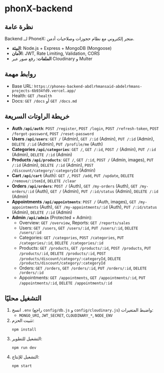 # phonX-backend

## نظرة عامة

Backend لــ PhoneX: متجر إلكتروني مع نظام حجوزات وصلاحيات أدمن.

- **البيئة**: Node.js + Express + MongoDB (Mongoose)
- **الأمان**: JWT, Rate Limiting, Validation, CORS
- **الملفات**: رفع صور عبر Cloudinary و Multer

## روابط مهمة

- Base URL: `https://phonex-backend-abdlrhmansaid-abdelrhmans-projects-6b934fd9.vercel.app/`
- Health: `GET /health`
- Docs: `GET /docs` أو `GET /docs.md`

## خريطة الراوتات السريعة

- **Auth `/api/auth`**: `POST /register`, `POST /login`, `POST /refresh-token`, `POST /forgot-password`, `POST /reset-password`
- **Users `/api/users`**: `GET /` (Admin), `GET /:id` (Admin), `PUT /:id` (Admin), `DELETE /:id` (Admin), `PUT /profile/me` (Auth)
- **Categories `/api/categories`**: `GET /`, `GET /:id`, `POST /` (Admin), `PUT /:id` (Admin), `DELETE /:id` (Admin)
- **Products `/api/products`**: `GET /`, `GET /:id`, `POST /` (Admin, images), `PUT /:id` (Admin), `DELETE /:id` (Admin), `POST /discount/category/:categoryId` (Admin)
- **Cart `/api/cart`** (Auth): `GET /`, `POST /add`, `PUT /update`, `DELETE /remove/:itemId`, `DELETE /clear`
- **Orders `/api/orders`**: `POST /` (Auth), `GET /my-orders` (Auth), `GET /my-orders/:id` (Auth), `GET /` (Admin), `PUT /:id/status` (Admin), `DELETE /:id` (Admin)
- **Appointments `/api/appointments`**: `POST /` (Auth, images), `GET /my-appointments` (Auth), `GET /my-appointments/:id` (Auth), `PUT /:id/status` (Admin), `DELETE /:id` (Admin)
- **Admin `/api/admin`** (Protected + Admin):
  - Overview: `GET /overview`, Reports: `GET /reports/sales`
  - Users: `GET /users`, `GET /users/:id`, `PUT /users/:id`, `DELETE /users/:id`
  - Categories: `GET /categories`, `POST /categories`, `PUT /categories/:id`, `DELETE /categories/:id`
  - Products: `GET /products`, `GET /products/:id`, `POST /products`, `PUT /products/:id`, `DELETE /products/:id`, `POST /products/discount/category/:categoryId`, `DELETE /products/discount/category/:categoryId`
  - Orders: `GET /orders`, `GET /orders/:id`, `PUT /orders/:id`, `DELETE /orders/:id`
  - Appointments: `GET /appointments`, `GET /appointments/:id`, `PUT /appointments/:id`, `DELETE /appointments/:id`

## التشغيل محليًا

1. انسخ `.env` (راجع `config/db.js` و `config/cloudinary.js`) واضبط المتغيرات:
   - `MONGO_URI`, `JWT_SECRET`, `CLOUDINARY_*`, `NODE_ENV`
2. تثبيت الحزم:
   ```
   npm install
   ```
3. التشغيل للتطوير:
   ```
   npm run dev
   ```
4. التشغيل للإنتاج:
   ```
   npm start
   ```
